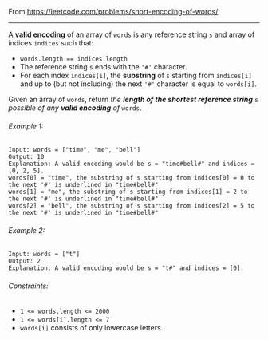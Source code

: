 From https://leetcode.com/problems/short-encoding-of-words/

----

A **valid encoding** of an array of `words` is any reference string `s` and array of indices
`indices` such that:

* `words.length == indices.length`
* The reference string `s` ends with the `'#'` character.
* For each index `indices[i]`, the **substring** of `s` starting from `indices[i]` and up to (but
not including) the next `'#'` character is equal to `words[i]`.

Given an array of `words`, return *the **length of the shortest reference string*** `s` *possible of
any **valid encoding** of* `words`.

###### Example 1:

```
Input: words = ["time", "me", "bell"]
Output: 10
Explanation: A valid encoding would be s = "time#bell#" and indices = [0, 2, 5].
words[0] = "time", the substring of s starting from indices[0] = 0 to the next '#' is underlined in "time#bell#"
words[1] = "me", the substring of s starting from indices[1] = 2 to the next '#' is underlined in "time#bell#"
words[2] = "bell", the substring of s starting from indices[2] = 5 to the next '#' is underlined in "time#bell#"
```

###### Example 2:

```
Input: words = ["t"]
Output: 2
Explanation: A valid encoding would be s = "t#" and indices = [0].
```

###### Constraints:

* `1 <= words.length <= 2000`
* `1 <= words[i].length <= 7`
* `words[i]` consists of only lowercase letters.
